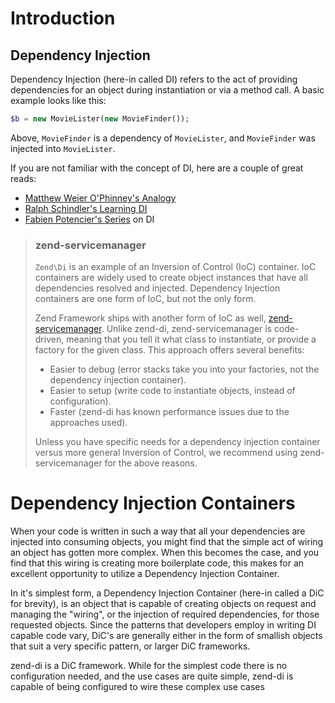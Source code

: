 # Introduction

## Dependency Injection

Dependency Injection (here-in called DI) refers to the act of providing
dependencies for an object during instantiation or via a method call. A basic
example looks like this:

```php
$b = new MovieLister(new MovieFinder());
```

Above, `MovieFinder` is a dependency of `MovieLister`, and `MovieFinder` was
injected into `MovieLister`.

If
you are not familiar with the concept of DI, here are a couple of great reads:

- [Matthew Weier O'Phinney's Analogy](http://weierophinney.net/matthew/archives/260-Dependency-Injection-An-analogy.html)
- [Ralph Schindler's Learning DI](http://ralphschindler.com/2011/05/18/learning-about-dependency-injection-and-php)
- [Fabien Potencier's Series](http://fabien.potencier.org/article/11/what-is-dependency-injection) on DI

> ### zend-servicemanager
>
> `Zend\Di` is an example of an Inversion of Control (IoC) container. IoC containers are widely used
> to create object instances that have all dependencies resolved and injected. Dependency Injection
> containers are one form of IoC, but not the only form.
> 
> Zend Framework ships with another form of IoC as well,
> [zend-servicemanager](https://zendframework.github.io/zend-servicemanager/).
> Unlike zend-di, zend-servicemanager is code-driven, meaning that you tell it
> what class to instantiate, or provide a factory for the given class. This
> approach offers several benefits:
>
> - Easier to debug (error stacks take you into your factories, not the
>   dependency injection container).
> - Easier to setup (write code to instantiate objects, instead of
>   configuration).
> - Faster (zend-di has known performance issues due to the approaches used).
>
> Unless you have specific needs for a dependency injection container versus
> more general Inversion of Control, we recommend using zend-servicemanager for
> the above reasons.

# Dependency Injection Containers

When your code is written in such a way that all your dependencies are injected
into consuming objects, you might find that the simple act of wiring an object
has gotten more complex. When this becomes the case, and you find that this
wiring is creating more boilerplate code, this makes for an excellent
opportunity to utilize a Dependency Injection Container.

In it's simplest form, a Dependency Injection Container (here-in called a DiC
for brevity), is an object that is capable of creating objects on request and
managing the "wiring", or the injection of required dependencies, for those
requested objects. Since the patterns that developers employ in writing DI
capable code vary, DiC's are generally either in the form of smallish objects
that suit a very specific pattern, or larger DiC frameworks.

zend-di is a DiC framework. While for the simplest code there is no
configuration needed, and the use cases are quite simple, zend-di is capable of
being configured to wire these complex use cases
